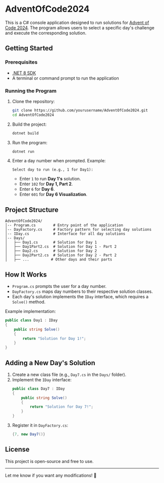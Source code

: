 # AdventOfCode2024

This is a C# console application designed to run solutions for [Advent of Code 2024](https://adventofcode.com/2024). The program allows users to select a specific day's challenge and execute the corresponding solution.

## Getting Started

### Prerequisites
- [.NET 8 SDK](https://dotnet.microsoft.com/en-us/download/dotnet/8.0)
- A terminal or command prompt to run the application

### Running the Program
1. Clone the repository:
   ```sh
   git clone https://github.com/yourusername/AdventOfCode2024.git
   cd AdventOfCode2024
   ```

2. Build the project:
   ```sh
   dotnet build
   ```

3. Run the program:
   ```sh
   dotnet run
   ```

4. Enter a day number when prompted. Example:
   ```
   Select day to run (e.g., 1 for Day1):
   ```

   - Enter `1` to run **Day 1's** solution.
   - Enter `102` for **Day 1, Part 2**.
   - Enter `6` for **Day 6**.
   - Enter `601` for **Day 6 Visualization**.

## Project Structure

```
AdventOfCode2024/
│-- Program.cs        # Entry point of the application
│-- DayFactory.cs     # Factory pattern for selecting day solutions
│-- IDay.cs           # Interface for all day solutions
│-- Days/
│   ├── Day1.cs       # Solution for Day 1
│   ├── Day1Part2.cs  # Solution for Day 1 - Part 2
│   ├── Day2.cs       # Solution for Day 2
│   ├── Day2Part2.cs  # Solution for Day 2 - Part 2
│   ├── ...          # Other days and their parts
```

## How It Works

- `Program.cs` prompts the user for a day number.
- `DayFactory.cs` maps day numbers to their respective solution classes.
- Each day's solution implements the `IDay` interface, which requires a `Solve()` method.

Example implementation:

```csharp
public class Day1 : IDay
{
    public string Solve()
    {
        return "Solution for Day 1!";
    }
}
```

## Adding a New Day's Solution

1. Create a new class file (e.g., `Day7.cs` in the `Days/` folder).
2. Implement the `IDay` interface:
   ```csharp
   public class Day7 : IDay
   {
       public string Solve()
       {
           return "Solution for Day 7!";
       }
   }
   ```
3. Register it in `DayFactory.cs`:
   ```csharp
   {7, new Day7()}
   ```

## License
This project is open-source and free to use.

---

Let me know if you want any modifications! 🚀
